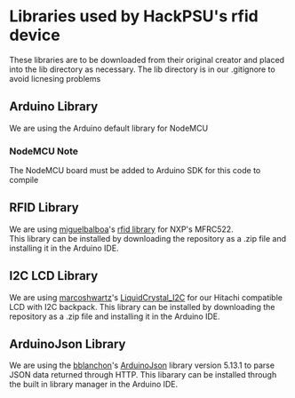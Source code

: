 # Libraries used by HackPSU's rfid device
These libraries are to be downloaded from their original creator and placed into the lib directory as necessary.  The lib directory is in our .gitignore to avoid licnesing problems

## Arduino Library
We are using the Arduino default library for NodeMCU
### NodeMCU Note
The NodeMCU board must be added to Arduino SDK for this code to compile

## RFID Library
We are using [miguelbalboa](https://github.com/miguelbalboa)'s [rfid library](https://github.com/miguelbalboa/rfid) for NXP's MFRC522.<br/>
This library can be installed by downloading the repository as a .zip file and installing it in the Arduino IDE.

## I2C LCD Library
We are using [marcoshwartz](https://github.com/marcoschwartz/)'s [LiquidCrystal_I2C](https://github.com/marcoschwartz/LiquidCrystal_I2C) for our Hitachi compatible LCD with I2C backpack.  This library can be installed by downloading the repository as a .zip file and installing it in the Arduino IDE.

## ArduinoJson Library
We are using the [bblanchon](https://github.com/bblanchon)'s [ArduinoJson](https://github.com/bblanchon/ArduinoJson) library version 5.13.1 to parse JSON data returned through HTTP.  This libarary can be installed through the built in library manager in the Arduino IDE.

